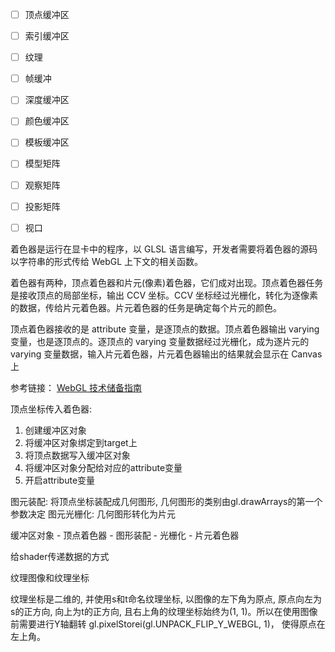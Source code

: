 - [ ] 顶点缓冲区
- [ ] 索引缓冲区
- [ ] 纹理
- [ ] 帧缓冲
- [ ] 深度缓冲区
- [ ] 颜色缓冲区
- [ ] 模板缓冲区

- [ ] 模型矩阵
- [ ] 观察矩阵
- [ ] 投影矩阵 
- [ ] 视口

着色器是运行在显卡中的程序，以 GLSL 语言编写，开发者需要将着色器的源码以字符串的形式传给 WebGL 上下文的相关函数。

着色器有两种，顶点着色器和片元(像素)着色器，它们成对出现。顶点着色器任务是接收顶点的局部坐标，输出 CCV 坐标。CCV 坐标经过光栅化，转化为逐像素的数据，传给片元着色器。片元着色器的任务是确定每个片元的颜色。

顶点着色器接收的是 attribute 变量，是逐顶点的数据。顶点着色器输出 varying 变量，也是逐顶点的。逐顶点的 varying 变量数据经过光栅化，成为逐片元的 varying 变量数据，输入片元着色器，片元着色器输出的结果就会显示在 Canvas 上


参考链接：
[WebGL 技术储备指南](http://blog.csdn.net/happyduoduo1/article/details/51810137)

顶点坐标传入着色器:
1. 创建缓冲区对象
2. 将缓冲区对象绑定到target上
3. 将顶点数据写入缓冲区对象
4. 将缓冲区对象分配给对应的attribute变量
5. 开启attribute变量


图元装配: 将顶点坐标装配成几何图形, 几何图形的类别由gl.drawArrays的第一个参数决定
图元光栅化: 几何图形转化为片元

缓冲区对象 - 顶点着色器 - 图形装配 - 光栅化 - 片元着色器

给shader传递数据的方式

纹理图像和纹理坐标

纹理坐标是二维的, 并使用s和t命名纹理坐标, 以图像的左下角为原点, 原点向左为s的正方向, 向上为t的正方向, 且右上角的纹理坐标始终为(1, 1)。所以在使用图像前需要进行Y轴翻转
gl.pixelStorei(gl.UNPACK_FLIP_Y_WEBGL, 1)， 使得原点在左上角。


